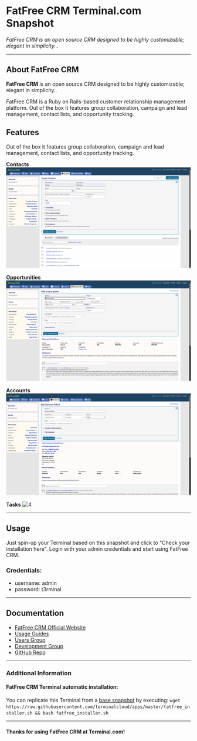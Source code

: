# **FatFree CRM** Terminal.com Snapshot
*FatFree CRM is an open source CRM designed to be highly customizable; elegant in simplicity...*

---

## About FatFree CRM
**FatFree CRM** is an open source CRM designed to be highly customizable; elegant in simplicity..

FatFree CRM is a Ruby on Rails-based customer relationship management platform. Out of the box it features group collaboration, campaign and lead management, contact lists, and opportunity tracking.

## Features
Out of the box it features group collaboration, campaign and lead management, contact lists, and opportunity tracking.

**Contacts**
![1](https://raw.githubusercontent.com/fatfreecrm/fatfreecrm.github.com/master/images/contact_create.png)


**Opportunities**
![2](https://raw.githubusercontent.com/fatfreecrm/fatfreecrm.github.com/master/images/contact_opportunity.png)

**Accounts**
![3](https://raw.githubusercontent.com/fatfreecrm/fatfreecrm.github.com/master/images/account_edit.png)

**Tasks**
![4](https://raw.githubusercontent.com/fatfreecrm/fatfreecrm.github.com/master/images/task_create.png)

---

## Usage

Just spin-up your Terminal based on this snapshot and click to "Check your installation here".
Login with your admin credentials and start using FatFree CRM.


### Credentials:

- username: admin
- password: t3rminal


---

## Documentation
- [FatFree CRM Official Website](http://www.fatfreecrm.com/)
- [Usage Guides](http://guides.fatfreecrm.com/)
- [Users Group](https://groups.google.com/forum/#!forum/fat-free-crm-users)
- [Development Group](https://groups.google.com/forum/#!forum/fat-free-crm-dev)
- [GitHub Repo](https://github.com/fatfreecrm/fat_free_crm)

---

### Additional Information

#### FatFree CRM Terminal automatic installation:
You can replicate this Terminal from a [base snapshot](https://www.terminal.com/tiny/FzpHiTXG1K) by executing:
`wget https://raw.githubusercontent.com/terminalcloud/apps/master/fatfree_installer.sh && bash fatfree_installer.sh`

---

#### Thanks for using FatFree CRM at Terminal.com!
